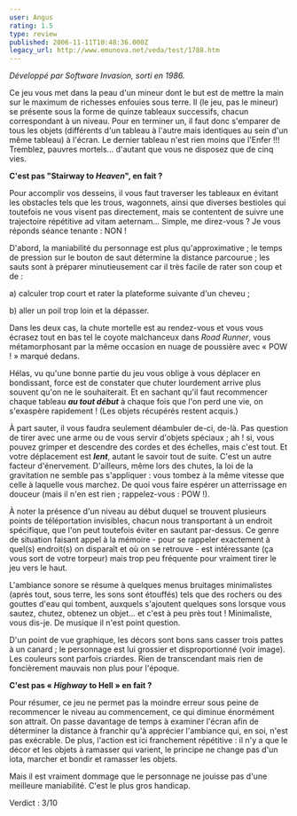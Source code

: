 ```yaml
---
user: Angus
rating: 1.5
type: review
published: 2006-11-11T10:48:36.000Z
legacy_url: http://www.emunova.net/veda/test/1788.htm
---
```

_Développé par Software Invasion, sorti en 1986\._  

  

Ce jeu vous met dans la peau d'un mineur dont le but est de mettre la main sur le maximum de richesses enfouies sous terre. Il (le jeu, pas le mineur) se présente sous la forme de quinze tableaux successifs, chacun correspondant à un niveau. Pour en terminer un, il faut donc s'emparer de tous les objets (différents d'un tableau à l'autre mais identiques au sein d'un même tableau) à l'écran. Le dernier tableau n'est rien moins que l'Enfer !!! Tremblez, pauvres mortels... d'autant que vous ne disposez que de cinq vies.  

  

**C'est pas "Stairway to _Heaven_", en fait ?**  

  

Pour accomplir vos desseins, il vous faut traverser les tableaux en évitant les obstacles tels que les trous, wagonnets, ainsi que diverses bestioles qui toutefois ne vous visent pas directement, mais se contentent de suivre une trajectoire répétitive ad vitam aeternam... Simple, me direz-vous ? Je vous réponds séance tenante : NON !  

  

D'abord, la maniabilité du personnage est plus qu'approximative ; le temps de pression sur le bouton de saut détermine la distance parcourue ; les sauts sont à préparer minutieusement car il très facile de rater son coup et de :  

  

a) calculer trop court et rater la plateforme suivante d'un cheveu ;  

b) aller un poil trop loin et la dépasser.  

  

Dans les deux cas, la chute mortelle est au rendez-vous et vous vous écrasez tout en bas tel le coyote malchanceux dans _Road Runner_, vous métamorphosant par la même occasion en nuage de poussière avec « POW ! » marqué dedans.  

  

Hélas, vu qu'une bonne partie du jeu vous oblige à vous déplacer en bondissant, force est de constater que chuter lourdement arrive plus souvent qu'on ne le souhaiterait. Et en sachant qu'il faut recommencer chaque tableau _**au tout début**_ à chaque fois que l'on perd une vie, on s'exaspère rapidement ! (Les objets récupérés restent acquis.)  

  

À part sauter, il vous faudra seulement déambuler de-ci, de-là. Pas question de tirer avec une arme ou de vous servir d'objets spéciaux ; ah ! si, vous pouvez grimper et descendre des cordes et des échelles, mais c'est tout. Et votre déplacement est _**lent**_, autant le savoir tout de suite. C'est un autre facteur d'énervement. D'ailleurs, même lors des chutes, la loi de la gravitation ne semble pas s'appliquer : vous tombez à la même vitesse que celle à laquelle vous marchez. De quoi vous faire espérer un atterrissage en douceur (mais il n'en est rien ; rappelez-vous : POW !).  

  

À noter la présence d'un niveau au début duquel se trouvent plusieurs points de téléportation invisibles, chacun nous transportant à un endroit spécifique, que l'on peut toutefois éviter en sautant par-dessus. Ce genre de situation faisant appel à la mémoire - pour se rappeler exactement à quel(s) endroit(s) on disparaît et où on se retrouve - est intéressante (ça vous sort de votre torpeur) mais trop peu fréquente pour vraiment tirer le jeu vers le haut.  

  

L'ambiance sonore se résume à quelques menus bruitages minimalistes (après tout, sous terre, les sons sont étouffés) tels que des rochers ou des gouttes d'eau qui tombent, auxquels s'ajoutent quelques sons lorsque vous sautez, chutez, obtenez un objet... et c'est à peu près tout ! Minimaliste, vous dis-je. De musique il n'est point question.  

  

D'un point de vue graphique, les décors sont bons sans casser trois pattes à un canard ; le personnage est lui grossier et disproportionné (voir image). Les couleurs sont parfois criardes. Rien de transcendant mais rien de foncièrement mauvais non plus pour l'époque.  

  

**C'est pas « _Highway_ to Hell » en fait ?**  

  

Pour résumer, ce jeu ne permet pas la moindre erreur sous peine de recommencer le niveau au commencement, ce qui diminue énormément son attrait. On passe davantage de temps à examiner l'écran afin de déterminer la distance à franchir qu'à apprécier l'ambiance qui, en soi, n'est pas exécrable. De plus, l'action est ici franchement répétitive : il n'y a que le décor et les objets à ramasser qui varient, le principe ne change pas d'un iota, marcher et bondir et ramasser les objets.  

Mais il est vraiment dommage que le personnage ne jouisse pas d'une meilleure maniabilité. C'est le plus gros handicap.  

  

Verdict : 3/10